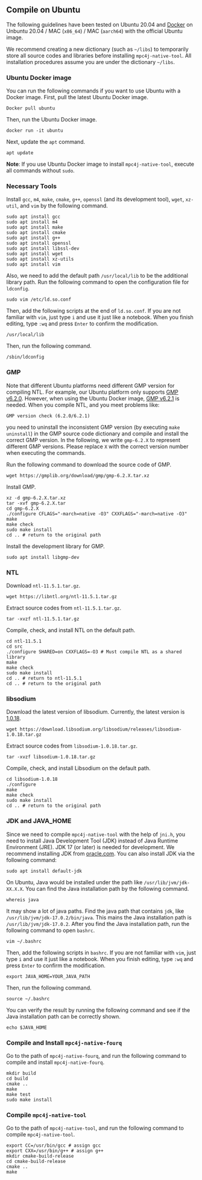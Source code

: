 ## Compile on Ubuntu

The following guidelines have been tested on Ubuntu 20.04 and [Docker](https://www.docker.com/) on Unbuntu 20.04 / MAC (`x86_64`) / MAC (`aarch64`) with the official Ubuntu image.

We recommend creating a new dictionary (such as `~/libs`) to temporarily store all source codes and libraries before installing `mpc4j-native-tool`. All installation procedures assume you are under the dictionary `~/libs`.

### Ubuntu Docker image

You can run the following commands if you want to use Ubuntu with a Docker image. First, pull the latest Ubuntu Docker image.

```shell
Docker pull ubuntu
```

Then, run the Ubuntu Docker image.

```shell
docker run -it ubuntu
```

Next, update the `apt` command.

```shell
apt update
```

**Note**: If you use Ubuntu Docker image to install `mpc4j-native-tool`, execute all commands without `sudo`.

### Necessary Tools

Install `gcc`, `m4`, `make`, `cmake`, `g++`, `openssl` (and its development tool), `wget`, `xz-util`, and `vim` by the following command.

```shell
sudo apt install gcc
sudo apt install m4
sudo apt install make
sudo apt install cmake
sudo apt install g++
sudo apt install openssl
sudo apt install libssl-dev
sudo apt install wget
sudo apt install xz-utils
sudo apt install vim
```

Also, we need to add the default path `/usr/local/lib` to be the additional library path. Run the following command to open the configuration file for `ldconfig`.

```shell
sudo vim /etc/ld.so.conf
```

Then, add the following scripts at the end of `ld.so.conf`. If you are not familiar with `vim`, just type `i` and use it just like a notebook. When you finish editing, type `:wq` and press `Enter` to confirm the modification.

```text
/usr/local/lib
```

Then, run the following command.

```shell
/sbin/ldconfig
```

### GMP

Note that different Ubuntu platforms need different GMP version for compiling NTL. For example, our Ubuntu platform only supports [GMP v6.2.0](https://gmplib.org/download/gmp/gmp-6.2.0.tar.xz). However, when using the Ubuntu Docker image, [GMP v6.2.1](https://gmplib.org/download/gmp/gmp-6.2.1.tar.xz) is needed. When you compile NTL, and you meet problems like:

```text
GMP version check (6.2.0/6.2.1)
```

you need to uninstall the inconsistent GMP version (by executing `make uninstall`) in the GMP source code dictionary and compile and install the correct GMP version. In the following, we write `gmp-6.2.X` to represent different GMP versions. Please replace `X` with the correct version number when executing the commands.

Run the following command to download the source code of GMP.

```shell
wget https://gmplib.org/download/gmp/gmp-6.2.X.tar.xz
```

Install GMP.

```shell
xz -d gmp-6.2.X.tar.xz
tar -xvf gmp-6.2.X.tar
cd gmp-6.2.X
./configure CFLAGS="-march=native -O3" CXXFLAGS="-march=native -O3"
make
make check
sudo make install
cd .. # return to the original path
```

Install the development library for GMP.

```shell
sudo apt install libgmp-dev
```

 ### NTL

Download  `ntl-11.5.1.tar.gz`.

```shell
wget https://libntl.org/ntl-11.5.1.tar.gz
```

Extract source codes from `ntl-11.5.1.tar.gz`.

```shell
tar -xvzf ntl-11.5.1.tar.gz
```

Compile, check, and install NTL on the default path.

```shell
cd ntl-11.5.1
cd src
./configure SHARED=on CXXFLAGS=-O3 # Must compile NTL as a shared library
make
make check
sudo make install
cd .. # return to ntl-11.5.1
cd .. # return to the original path
```

### libsodium

Download the latest version of libsodium. Currently, the latest version is [1.0.18](https://download.libsodium.org/libsodium/releases/libsodium-1.0.18.tar.gz).

```shell
wget https://download.libsodium.org/libsodium/releases/libsodium-1.0.18.tar.gz
```

Extract source codes from `libsodium-1.0.18.tar.gz`.

```shell
tar -xvzf libsodium-1.0.18.tar.gz
```

Compile, check, and install Libsodium on the default path.

```shell
cd libsodium-1.0.18
./configure
make
make check
sudo make install
cd .. # return to the original path
```

### JDK and JAVA_HOME

Since we need to compile `mpc4j-native-tool` with the help of `jni.h`, you need to install Java Development Tool (JDK) instead of Java Runtime Environment (JRE). JDK 17 (or later) is needed for development. We recommend installing JDK from [oracle.com](https://www.oracle.com/java/technologies/downloads/). You can also install JDK via the following command:

```shell
sudo apt install default-jdk
```

On Ubuntu, Java would be installed under the path like `/usr/lib/jvm/jdk-XX.X.X`. You can find the Java installation path by the following command.

```shell
whereis java
```

It may show a lot of java paths. Find the java path that contains `jdk`, like `/usr/lib/jvm/jdk-17.0.2/bin/java`. This mains the Java installation path is `/usr/lib/jvm/jdk-17.0.2`. After you find the Java installation path, run the following command to open `bashrc`.

```shell
vim ~/.bashrc
```

Then, add the following scripts in `bashrc`. If you are not familiar with `vim`, just type `i` and use it just like a notebook. When you finish editing, type `:wq` and press `Enter` to confirm the modification.

```shell
export JAVA_HOME=YOUR_JAVA_PATH
```

Then, run the following command.

```shell
source ~/.bashrc
```

You can verify the result by running the following command and see if the Java installation path can be correctly shown.

```shell
echo $JAVA_HOME
```
### Compile and Install `mpc4j-native-fourq`

Go to the path of `mpc4j-native-fourq`, and run the following command to compile and install `mpc4j-native-fourq`.

```shell
mkdir build
cd build
cmake .. 
make 
make test
sudo make install
```

### Compile `mpc4j-native-tool`

Go to the path of `mpc4j-native-tool`, and run the following command to compile `mpc4j-native-tool`.

```shell
export CC=/usr/bin/gcc # assign gcc
export CXX=/usr/bin/g++ # assign g++
mkdir cmake-build-release
cd cmake-build-release
cmake ..
make
```
